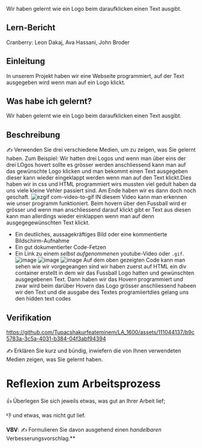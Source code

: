 




Wir haben gelernt wie ein Logo beim daraufklicken einen Text ausgibt.​


## Lern-Bericht
Cranberry: Leon Dakaj, Ava Hassani, John Broder

## Einleitung

In unserem Projekt haben wir eine Webseite programmiert, auf der Text ausgegeben wird wenn man auf ein Logo klickt.
## Was habe ich gelernt?

Wir haben gelernt wie ein Logo beim daraufklicken einen Text ausgibt.​

## Beschreibung

✍️ Verwenden Sie drei verschiedene Medien, um zu zeigen, was Sie gelernt haben. Zum Beispiel:
Wir hatten drei Logos und wenn man über eins der drei LOgos hovert sollte es grösser werden anschliessend kann man auf das gewünschte Logo klicken und man bekommt einen Text ausgegeben dieser kann wieder eingeklappt werden wenn man auf den Text klickt.Dies haben wir in css und HTML programmiert wirs mussten viel gedult haben da uns viele kleine Vehler passiert sind. Am Ende haben wir es dann doch noch geschaft. 
![ezgif com-video-to-gif](https://github.com/Tupacshakurfeateminem/LA_1600/assets/111044137/7f4eca12-a619-4fff-acca-64ead8226738)
IN diesem Video kann man erkennen wie unser programm funktioniert. Beim hovern über den Fussball wird er grösser und wenn man anschliessend darauf klickt gibt er Text aus diesen kann man allerdings wieder einklappen wenn man auf denn ausgegegewünschten Text klickt.


* Ein deutliches, aussagekräftiges Bild oder eine kommentierte Bildschirm-Aufnahme
* Ein gut dokumentierter Code-Fetzen
* Ein Link zu einem *selbst aufgenommenen* youtube-Video oder `.gif`.
![image](https://github.com/Tupacshakurfeateminem/LA_1600/assets/111044137/e8160a6c-4562-423d-af99-c55929ddd6ac)
![image](https://github.com/Tupacshakurfeateminem/LA_1600/assets/111044137/e0235883-ace2-4739-af9c-4760046181a7)
![image](https://github.com/Tupacshakurfeateminem/LA_1600/assets/111044137/56ac6bd2-0cce-49ab-8fd2-4e9c55d836e9)
Auf dem oben gezeigten Code kann man sehen wie wir vorgegeangen sind wir haben zuerst auf HTML ein div container erstellt in dem wir das Fussball Logo hatten und gewünschten ausgegebenen  Text. Dann haben wir das Hovern programmiert und zwar wird beim darüber Hovern das Logo grösser anschliessend habeen wir den Text und die ausgabe des Textes programiiertdies gelang uns  den hidden text codes
## Verifikation

https://github.com/Tupacshakurfeateminem/LA_1600/assets/111044137/b9c5783a-3c5a-4031-b384-04f3abf94394



✍️ Erklären Sie kurz und bündig, inwiefern die von Ihnen verwendeten Medien zeigen, was Sie gelernt haben.

# Reflexion zum Arbeitsprozess

👍 Überlegen Sie sich jeweils etwas, was gut an Ihrer Arbeit lief; 

👎 und etwas, was nicht gut lief.

**VBV**: ✍️ Formulieren Sie davon ausgehend einen *handelbaren* Verbesserungsvorschlag.**
